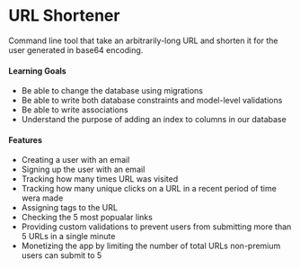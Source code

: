 # URL Shortener
Command line tool that take an arbitrarily-long URL and shorten it for the user generated in base64 encoding. 

#### Learning Goals
* Be able to change the database using migrations
* Be able to write both database constraints and model-level validations
* Be able to write associations
* Understand the purpose of adding an index to columns in our database

#### Features
* Creating a user with an email
* Signing up the user with an email
* Tracking how many times URL was visited 
* Tracking how many unique clicks on a URL in a recent period of time wera made
* Assigning tags to the URL
* Checking the 5 most popualar links
* Providing custom validations to prevent users from submitting more than 5 URLs in a single minute
* Monetizing the app by limiting the number of total URLs non-premium users can submit to 5

